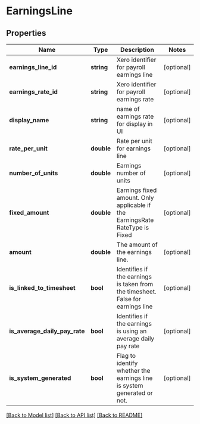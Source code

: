 # EarningsLine

## Properties
Name | Type | Description | Notes
------------ | ------------- | ------------- | -------------
**earnings_line_id** | **string** | Xero identifier for payroll earnings line | [optional] 
**earnings_rate_id** | **string** | Xero identifier for payroll earnings rate | [optional] 
**display_name** | **string** | name of earnings rate for display in UI | [optional] 
**rate_per_unit** | **double** | Rate per unit for earnings line | [optional] 
**number_of_units** | **double** | Earnings number of units | [optional] 
**fixed_amount** | **double** | Earnings fixed amount. Only applicable if the EarningsRate RateType is Fixed | [optional] 
**amount** | **double** | The amount of the earnings line. | [optional] 
**is_linked_to_timesheet** | **bool** | Identifies if the earnings is taken from the timesheet. False for earnings line | [optional] 
**is_average_daily_pay_rate** | **bool** | Identifies if the earnings is using an average daily pay rate | [optional] 
**is_system_generated** | **bool** | Flag to identify whether the earnings line is system generated or not. | [optional] 

[[Back to Model list]](../README.md#documentation-for-models) [[Back to API list]](../README.md#documentation-for-api-endpoints) [[Back to README]](../README.md)


